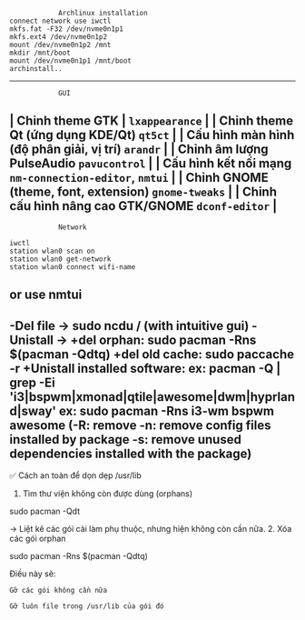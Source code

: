                 Archlinux installation
    connect network use iwctl
    mkfs.fat -F32 /dev/nvme0n1p1
    mkfs.ext4 /dev/nvme0n1p2
    mount /dev/nvme0n1p2 /mnt
    mkdir /mnt/boot
    mount /dev/nvme0n1p1 /mnt/boot
    archinstall..
------------------------------------------------------------------------------------------------------------------------------------------
                GUI 
| Chỉnh theme GTK                    | `lxappearance`                      |
| Chỉnh theme Qt (ứng dụng KDE/Qt)         `qt5ct`                             |
| Cấu hình màn hình (độ phân giải, vị trí) `arandr`                            |
| Chỉnh âm lượng PulseAudio                 `pavucontrol`                       |
| Cấu hình kết nối mạng                    `nm-connection-editor`, `nmtui`              |
| Chỉnh GNOME (theme, font, extension)      `gnome-tweaks`                      |
| Chỉnh cấu hình nâng cao GTK/GNOME        `dconf-editor`                      |
------------------------------------------------------------------------------------------------------------------------------------------
                Network

    iwctl
    station wlan0 scan on
    station wlan0 get-network
    station wlan0 connect wifi-name

or use nmtui
------------------------------------------------------------------------------------------------------------------------------------------
-Del file -> sudo ncdu / (with intuitive gui)
-Unistall -> 
  +del orphan: sudo pacman -Rns $(pacman -Qdtq)
  +del old cache: sudo paccache -r
  +Unistall installed software: ex: pacman -Q | grep -Ei 'i3|bspwm|xmonad|qtile|awesome|dwm|hyprland|sway'
                                ex: sudo pacman -Rns i3-wm bspwm awesome (-R: remove  -n: remove config files installed by package  -s: remove unused dependencies installed with the package)
------------------------------------------------------------------------------------------------------------------------------------------
✅ Cách an toàn để dọn dẹp /usr/lib
 1. Tìm thư viện không còn được dùng (orphans)
  
  sudo pacman -Qdt

→ Liệt kê các gói cài làm phụ thuộc, nhưng hiện không còn cần nữa.
 2. Xóa các gói orphan
  
  sudo pacman -Rns $(pacman -Qdtq)

Điều này sẽ:

    Gỡ các gói không cần nữa

    Gỡ luôn file trong /usr/lib của gói đó
